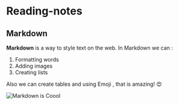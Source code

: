 # Reading-notes
## Markdown
**Markdown** is a way to style text on the web.
In Markdown we can :
1. Formatting words
2. Adding images
3. Creating lists

Also we can create tables and using Emoji , that is amazing! :heart_eyes:

![Markdown is Coool](https://cdn.foliovision.com/images/2017/03/i-love-markdown-580x387.png)


